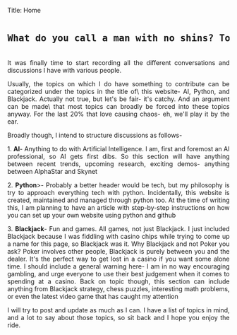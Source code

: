 Title: Home

<pre><h2><p style="text-align: center;">What do you call a man with no shins? Tony</p></h2></pre>

<p style="text-align: justify;">
It was finally time to start recording all the different conversations and discussions I have with various people.
</p>

<p style="text-align: justify;">
Usually, the topics on which I do have something to contribute can be categorized under the topics in the title of\
this website- AI, Python, and Blackjack. Actually not true, but let's be fair- it's catchy. And an argument can be made\
that most topics can broadly be forced into these topics anyway. For the last 20% that love causing chaos- eh, we'll play it by the ear.
</p>

<p style="text-align: justify;">
Broadly though, I intend to structure discussions as follows-
</p>

<p style="text-align: justify;">
1. <b>AI</b>- Anything to do with Artificial Intelligence. I am, first and foremost an AI professional, so AI gets first dibs. So this section will have anything between recent trends, upcoming research, exciting demos- anything between AlphaStar and Skynet
</p>

<p style="text-align: justify;">
2. <b>Python</b>>- Probably a better header would be tech, but my philosophy is try to approach everything tech with python. Incidentally, this website is created, maintained and managed through python too. At the time of writing this, I am planning to have an article with step-by-step instructions on how you can set up your own website using python and github
</p>

<p style="text-align: justify;">
3. <b>Blackjack</b>- Fun and games. All games, not just Blackjack. I just included Blackjack because I was fiddling with casino chips while trying to come up a name for this page, so Blackjack was it. Why Blackjack and not Poker you ask? Poker involves other people, Blackjack is purely between you and the dealer. It's the perfect way to get lost in a casino if you want some alone time. I should include a general warning here- I am in no way encouraging gambling, and urge everyone to use their best judgement when it comes to spending at a casino. Back on topic though, this section can include anything from Blackjack strategy, chess puzzles, interesting math problems, or even the latest video game that has caught my attention
</p>

<p style="text-align: justify;">
I will try to post and update as much as I can. I have a list of topics in mind, and a lot to say about those topics, so sit back and I hope you enjoy the ride.
</p>
